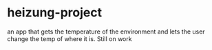 # heizung-project
an app that gets the temperature of the environment and lets the user change the temp of where it is. Still on work
